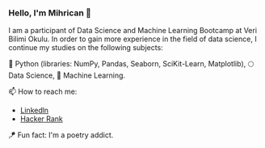 ### Hello, I'm Mihrican 👋

 I am a participant of Data Science and Machine Learning Bootcamp at Veri Bilimi Okulu. In order to gain more experience in the field of data science, I continue my studies on the following subjects:
 
🚀 Python (libraries: NumPy, Pandas, Seaborn, SciKit-Learn, Matplotlib), 
🌕 Data Science,
🌱 Machine Learning.


📫 How to reach me: 
- [Linkedln ](https://www.linkedin.com/in/mihricankizilyer/)
- [Hacker Rank](https://www.hackerrank.com/mihricankizilyer?hr_r=1) 
 
🪁 Fun fact: I'm a poetry addict. 

 
